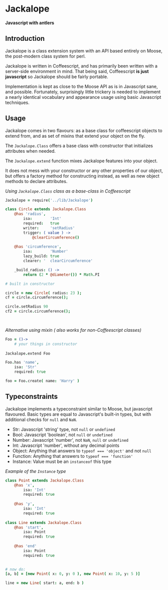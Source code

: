 # Jackalope
**Javascript with antlers**

## Introduction

Jackalope is a class extension system with an API based entirely on Moose, the
post-modern class system for perl.

Jackalope is written in Coffeescript, and has primarily been written with a
server-side environment in mind. That being said, Coffeescript **is just javascript**
so Jackalope should be fairly portable.

Implementation is kept as close to the Moose API as is in Javascript sane, and
possible. Fortunately, surprisingly little trickery is needed to implement a nearly identical
vocabulary and appearance usage using basic Javascript techniques.

## Usage

Jackalope comes in two flavours: as a base class for coffeescript objects to extend from, and as set of mixins that extend your object on the fly.

The `Jackalope.Class` offers a base class with constructor that initializes
attributes when needed.

The `Jackalope.extend` function mixes Jackalope features into your object.

It does not mess with your constructor or any other properties of our object, but offers a factory method for constructing instead, as well as new object methods to declare attributes.

*Using `Jackalope.Class` class as a base-class in Coffeescript*
```coffeescript
Jackalope = require('../lib/Jackalope')

class Circle extends Jackalope.Class
    @has 'radius',
        isa:        'Int'
        required:   true
        writer:     'setRadius'
        trigger: ( value ) ->
            @clearCircumference()
        
    @has 'circumference',
        isa:        'Number'
        lazy_build: true
        clearer: '  clearCircumference'

    _build_radius: () ->
        return (2 * @diameter()) * Math.PI

# built in constructor

circle = new Circle( radius: 23 );
cf = circle.circumference();

circle.setRadius 90
cf2 = circle.circumference();

    
```

*Alternative using mixin ( also works for non-Coffeescript classes)*
```coffeescript
Foo = ()->
    # your things in constructor
    
Jackalope.extend Foo

Foo.has 'name',
    isa: 'Str'
    required: true

foo = Foo.create( name: 'Harry' )
```
## Typeconstraints

Jackalope implements a typeconstraint similar to Moose, but javascript flavoured. Basic types are equal to Javascript's built-in types, but with additional checks for `null` and `NaN`.

* Str:
    Javascript 'string' type, not `null` or `undefined`
* Bool:
    Javascript 'boolean', not `null` or `undefined`
* Number:
    Javascript 'number', not `NaN`, `null` or `undefined`
* Int:
    Javascript 'number', without any decimal points
* Object:
    Anything that answers to `typeof === 'object'` and not `null`  
* Function:
    Anything that answers to `typeof === 'function'`  
* Instance:
    Value must be an `instanceof` this type

*Example of the `Instance` type*
```coffeescript
class Point extends Jackalope.Class
    @has 'x',
        isa: 'Int'
        required: true
        
    @has 'y',
        isa: 'Int'
        required: true
        
class Line extends Jackalope.Class
    @has 'start',
        isa: Point
        required: true
        
    @has 'end'
        isa: Point
        required: true
        

# now do:
[a, b] = [new Point( x: 0, y: 0 ), new Point( x: 10, y: 5 )]

line = new Line( start: a, end: b )

```



